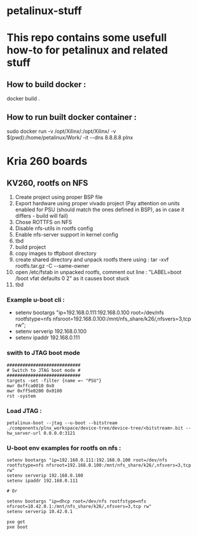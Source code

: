 # petalinux-stuff

# This repo contains some usefull how-to for petalinux and related stuff

## How to build docker :
docker build .

## How to run built docker container :
sudo docker run -v  /opt/Xilinx/:/opt/Xilinx/ -v $(pwd):/home/petalinux/Work/ -it --dns 8.8.8.8 plnx



# Kria 260 boards
## KV260, rootfs on NFS

1. Create project using proper BSP file
2. Export hardware using proper vivado project (Pay attention on units enabled for PSU (should match the ones defined in BSP), as in case it differs - build will fail)
3. Chose ROTTFS on NFS
4. Disable nfs-utils in rootfs config
5. Enable nfs-server support in kernel config
6. tbd
7. build project
8. copy images to tftpboot directory
9. create shared directory and unpack rootfs there using : tar -xvf rootfs.tar.gz -C <rootfs path> --same-owner
10. open /etc/fstab in unpacked rootfs, comment out line : "LABEL=boot        /boot   vfat    defaults    0   2" as it causes boot stuck
11. tbd

### Example u-boot cli :
* setenv bootargs "ip=192.168.0.111:192.168.0.100 root=/dev/nfs rootfstype=nfs nfsroot=192.168.0.100:/mnt/nfs_share/k26/,nfsvers=3,tcp rw";
* setenv serverip 192.168.0.100
* setenv ipaddr 192.168.0.111

### swith to JTAG boot mode
```
############################
# Switch to JTAG boot mode #
############################
targets -set -filter {name =~ "PSU"}
mwr 0xffca0010 0x0
mwr 0xff5e0200 0x0100
rst -system
```

### Load JTAG :
```
petalinux-boot --jtag --u-boot --bitstream ./components/plnx_workspace/device-tree/device-tree/<bitstream>.bit --hw_server-url 0.0.0.0:3121

```

### U-boot env examples for rootfs on nfs :
```
setenv bootargs "ip=192.168.0.111:192.168.0.100 root=/dev/nfs rootfstype=nfs nfsroot=192.168.0.100:/mnt/nfs_share/k26/,nfsvers=3,tcp rw"
setenv serverip 192.168.0.100
setenv ipaddr 192.168.0.111

# Or

setenv bootargs "ip=dhcp root=/dev/nfs rootfstype=nfs nfsroot=10.42.0.1:/mnt/nfs_share/k26/,nfsvers=3,tcp rw"
setenv serverip 10.42.0.1

pxe get
pxe boot

```


